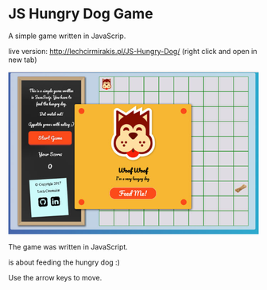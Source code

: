 # JS Hungry Dog Game

A simple game written in JavaScrip.

live version: http://lechcirmirakis.pl/JS-Hungry-Dog/ (right click and open in new tab)

![alt text](https://github.com/lechcirmirakis/JS-Hungry-Dog-Game-/blob/master/images/screen.jpg)

The game was written in JavaScript.

is about feeding the hungry dog :)

Use the arrow keys to move.



